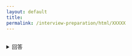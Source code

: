 ```yaml
---
layout: default
title: 
permalink: /interview-preparation/html/XXXXX
---
```


## 
<details markdown="1">

<summary markdown="span">回答</summary>





</details>
